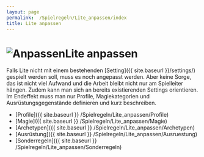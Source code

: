 ```yaml
---
layout: page
permalink:  /Spielregeln/Lite_anpassen/index
title: Lite anpassen
---
```


<h1><img alt="Anpassen" src="{{ site.baseurl }}/assets/pics/anpassen.png" />Lite anpassen</h1>

Falls Lite nicht mit einem bestehenden [Setting]({{ site.baseurl }}/settings/) gespielt werden soll, muss es noch angepasst werden. Aber keine Sorge, das ist nicht viel Aufwand und die Arbeit bleibt nicht nur am Spielleiter hängen. Zudem kann man sich an bereits existierenden Settings orientieren. Im Endeffekt muss man nur Profile, Magiekategorien und Ausrüstungsgegenstände definieren und kurz beschreiben.

- [Profile]({{ site.baseurl }} /Spielregeln/Lite_anpassen/Profile)
- [Magie]({{ site.baseurl }} /Spielregeln/Lite_anpassen/Magie)
- [Archetypen]({{ site.baseurl }} /Spielregeln/Lite_anpassen/Archetypen)
- [Ausrüstung]({{ site.baseurl }} /Spielregeln/Lite_anpassen/Ausruestung)
- [Sonderregeln]({{ site.baseurl }} /Spielregeln/Lite_anpassen/Sonderregeln)
